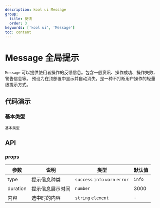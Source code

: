```yaml
---
description: kool ui Message
group:
  title: 反馈
  order: 3
keywords: ['kool ui', 'Message']
toc: content
---
```


# Message 全局提示

`Message` 可以提供使用者操作的反馈信息。包含一般资讯、操作成功、操作失敗、警告信息等。 预设为在顶部置中显示并自动消失，是一种不打断用户操作的轻量级提示方式。

## 代码演示

### 基本类型

<code src="./demo/MessageDemo.tsx">基本类型</code>

## API

### props

| 参数     | 说明             | 类型                            | 默认值 |
| -------- | ---------------- | ------------------------------- | ------ |
| type     | 提示信息种类     | `success` `info` `warn` `error` | `info` |
| duration | 提示信息展示时间 | `number`                        | 3000   |
| 内容     | 选中时的内容     | `string` `element`              | -      |
